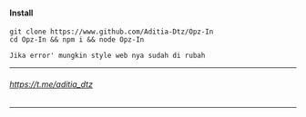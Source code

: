 #### Install
```
git clone https://www.github.com/Aditia-Dtz/Opz-In
cd Opz-In && npm i && node Opz-In
```

```
Jika error' mungkin style web nya sudah di rubah
```
------------------
###### https://t.me/aditia_dtz
------------------
